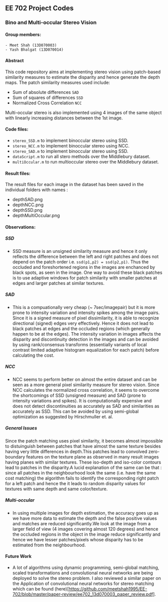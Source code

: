 ## EE 702 Project Codes

### Bino and Multi-occular Stereo Vision 

#### Group members:
	- Meet Shah (13D070003)
	- Yash Bhalgat (13D070014)

#### Abstract 

This code repository aims at implementing stereo vision using patch-based similarity measures to estimate the disparity and hence generate the depth maps. The patch similarity measures used include:

* Sum of absolute differences `SAD`
* Sum of squares of differences `SSD`
* Normalized Cross Correlation `NCC`

Multi-occular stereo is also implemented using 4 images of the same object with linearly increasing distances between the 1st image. 
	
#### Code files:

- `stereo_SSD.m` to implement binoccular stereo using SSD.
- `stereo_NCC.m` to implement binoccular stereo using NCC.
- `stereo_SAD.m` to implement binoccular stereo using SSD.
- `dataScript.m` to run all stero methods over the Middlebury dataset.
- `multiOccular.m` to run multioccular stereo over the Middlebury dataset.
	
#### Result files:

The result files for each image in the dataset has been saved in the individual folders with names : 
* depthSAD.png
* depthNCC.png
* depthSSD.png
* depthMultiOccular.png

#### Observations:

##### SSD 
* SSD measure is an unsigned similarity measure and hence it only reflects the difference between the left and right patches and does not depend on the patch order i.e. `ssd(p1,p2) = ssd(p2,p1)`. Thus the occluded and foreshortened regions in the images are enchanced by black spots, as seen in the image. One way to avoid these black patches is to use adaptive windows for patch similarity with smaller patches at edges and larger patches at similar textures.

##### SAD
* This is a compuationally very cheap (~ 7sec/imagepair) but it is more prone to intensity variation and intensity spikes among the image pairs. Since it is a signed measure of pixel dissimilarity, it is able to recognize directional (signed) edges very effectively. Hence it does not lead to black patches at edges and the occluded regions (which generally happen to be at the edges). The intensity variation in images affects the disparity and discontinuity detection in the images and can be avoided by using rank/consensus transforms (essentially variants of local contrast limited adaptive histogram equalization for each patch) before calculating the cost.

##### NCC
* NCC seems to perform better on almost the entire dataset and can be seen as a more general pixel similarity measure for stereo vision. Since NCC calculates the normalized cross correlation, it seems to overcome the shortcomings of SSD (unsigned measure) and SAD (prone to intensity variations and spikes). It is computationally expensive and does not detect discontinuities as accurately as SAD and similarities as accurately as SSD. This can be avoided by using semi-global optimization as suggested by Hirschmuller et. al.
 
##### General Issues 
Since the patch matching uses pixel similarity, it becomes almost impossible to distuinguish between patches that have almost the same texture besides having very little differences in depth.This patches lead to convolved zero-boundary features on the texture plane as observed in many result images having planes with similar textures. These iso-depth and iso-color contours lead to patches in the disparity.A lucid explanation of the same can be that : since all patches in the neighbourhood look the same (i.e. have the same cost matching) the algorithm fails to identify the corresponding right patch for a left patch and hence the it leads to random disparity values for textures with same depth and same color/texture.

##### Multi-occular
* In using multiple images for depth estimation, the accuracy goes up as we have more data to estimate the depth and the false positive values and matches are reduced significantly.We look at the image from a larger field of view (4 images covering almost 120 degrees) and hence the occluded regions in the object in the image reduce significantly and hence we have lesser patches/pixels whose disparity has to be estimated from the neighbourhood.
 
#### Future Work 
* A lot of algorithms using dynamic programming, semi-global matching, scaled transformations and convolutional neural networks are being deployed to solve the stereo problem. I also reviewed a similar paper on the Application of convolutional neural networks for stereo matching which can be found (here)[https://github.com/meetshah1995/EE-702/blob/master/paper-review/ee702_13d070003_paper_review.pdf].
